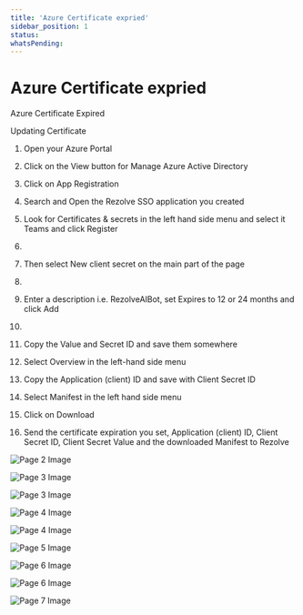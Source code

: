 ```yaml
---
title: 'Azure Certificate expried'
sidebar_position: 1
status: 
whatsPending: 
---
```



# Azure Certificate expried



Azure Certificate
Expired


Updating Certificate
1. Open your Azure Portal
2. Click on the View button for Manage Azure Active Directory

3. Click on App Registration
4. Search and Open the Rezolve SSO application you created

5. Look for Certificates & secrets in the left hand side menu and select it
Teams and click Register
2.
6. Then select New client secret on the main part of the page
3.

7. Enter a description i.e. RezolveAIBot, set Expires to 12 or 24 months and click Add
4.

8. Copy the Value and Secret ID and save them somewhere
9. Select Overview in the left-hand side menu
10. Copy the Application (client) ID and save with Client Secret ID
11. Select Manifest in the left hand side menu
12. Click on Download


13. Send the certificate expiration you set, Application (client) ID, Client Secret ID, Client Secret Value and
the downloaded Manifest to Rezolve


![Page 2 Image](/img/reference/Graph%20API%20Guides/images/Azure-Certificate-expried_page2_4.png)

![Page 3 Image](/img/reference/Graph%20API%20Guides/images/Azure-Certificate-expried_page3_4.png)

![Page 3 Image](/img/reference/Graph%20API%20Guides/images/Azure-Certificate-expried_page3_5.png)

![Page 4 Image](/img/reference/Graph%20API%20Guides/images/Azure-Certificate-expried_page4_4.png)

![Page 4 Image](/img/reference/Graph%20API%20Guides/images/Azure-Certificate-expried_page4_5.png)

![Page 5 Image](/img/reference/Graph%20API%20Guides/images/Azure-Certificate-expried_page5_4.png)

![Page 6 Image](/img/reference/Graph%20API%20Guides/images/Azure-Certificate-expried_page6_4.png)

![Page 6 Image](/img/reference/Graph%20API%20Guides/images/Azure-Certificate-expried_page6_5.png)

![Page 7 Image](/img/reference/Graph%20API%20Guides/images/Azure-Certificate-expried_page7_4.png)
